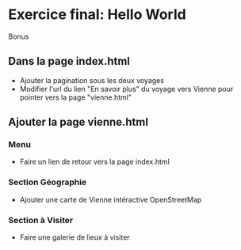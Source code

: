 # Exercice final: Hello World

Bonus

## Dans la page index.html
- Ajouter la pagination sous les deux voyages
- Modifier l'url du lien "En savoir plus" du voyage vers Vienne pour pointer vers la page "vienne.html"

## Ajouter la page vienne.html

### Menu
- Faire un lien de retour vers la page index.html

### Section Géographie
- Ajouter une carte de Vienne intéractive OpenStreetMap

### Section à Visiter
- Faire une galerie de lieux à visiter
